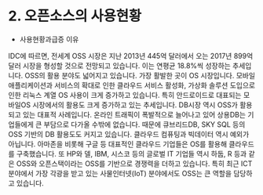 # 2. 오픈소스의 사용현황
- 사용현황과급증 이유

IDC에 따르면, 전세계 OSS 시장은 지난 2013년 445억 달러에서 오는 2017년 899억 달러 시장을 형성할 것으로 전망되고 있습니다. 이는 연평균 18.8%씩 성장하는 추세입니다. OSS의 활용 분야도 넓어지고 있습니다. 가장 활발한 곳이 OS 시장입니다. 모바일 애플리케이션과 서비스의 확대로 인한 클라우드 서비스 활성화, 가상화 솔루션 도입으로 인한 리눅스 계열 OS 사용이 크게 증가하고 있습니다. 특히 안드로이드로 대표되는 모바일OS 시장에서의 활용도 크게 증가하고 있는 추세입니다. DB시장 역시 OSS가 활용되고 있는 대표적 사례입니다. 온라인 트래픽이 폭발적으로 늘어나고 있어 상용DB는 기업들에게 큰 부담으로 다가올 수밖에 없습니다. 때문에 큐브리드DB, SKY SQL 등의 OSS 기반의 DB 활용도도 커지고 있습니다. 클라우드 컴퓨팅과 빅데이터 역시 예외가 아닙니다. 아마존을 비롯해 구글 등 대표적인 클라우드 기업들은 OS를 활용해 클라우드를 구축했습니다. 또 HP와 델, IBM, 시스코 등의 글로벌 IT 기업들 역시 하둡, R 등과 같은 OSS와 오픈스택이라는 OSS를 기반으로 경쟁력을 더하고 있습니다. 특히 최근 ICT 분야에서 가장 각광을 받고 있는 사물인터넷(IoT) 분야에서도 OSS는 큰 역할을 담당하고 있습니다. 
